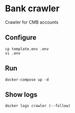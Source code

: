 # Bank crawler

Crawler for CMB accounts

## Configure

```
cp template.env .env
vi .env
```

## Run

```
docker-compose up -d
```

## Show logs

```
docker logs crawler (--follow)
```
